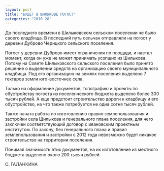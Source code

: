 ```yaml
---
layout: post
title: "БУДЕТ В ШИЛЫКОВЕ ПОГОСТ"
categories: "2010 28"
---
```


До последнего времени в Шилыковском сельском поселении не было своего кладбища. В последний путь сельчан отправляли на погост у деревни Дуброво Чернцкого сельского поселения.

Погост у деревни Дуброво имеет ограничения по площади, и настал момент, когда он уже не может принимать усопших из Шилыкова. Потому на Совете Шилыковского сельского поселения было принято решение о выделении  средств на организацию своего муниципального кладбища. Под его организацию на землях поселения выделено 7 гектаров земли юго-восточнее села.

Только на оформление документов, топографию и проекты по обустройству погоста из поселенческого бюджета выделено более 300 тысяч рублей. А еще предстоит строительство дороги к кладбищу и его обустройство, на что также потребуется не одна сотня тысяч рублей.

Также начата работа по изготовлению правил землепользования и застройки села Шилыкова и генерального плана поселения, для чего заключен соответствующий договор с ивановским проектным институтом. По закону, без генерального плана и правил землепользования и застройки с 2012 года невозможно будет никакое строительство на территории поселения.

Понимая значимость этих документов, на их изготовление из местного бюджета выделено около 200 тысяч рублей.

С. ГАЛАНКИНА


